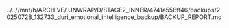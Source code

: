 ../..//mnt/h/ARCHIVE/.UNWRAP/D/STAGE2_INNER/4741a558ff46/backups/20250728_132733_duri_emotional_intelligence_backup/BACKUP_REPORT.md